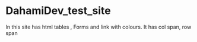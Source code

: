 # DahamiDev_test_site
In this site has html tables , Forms and link with colours. It has col span, row span
